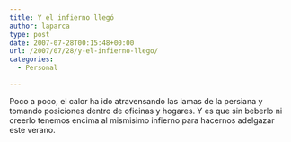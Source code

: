 ```yaml
---
title: Y el infierno llegó
author: laparca
type: post
date: 2007-07-28T00:15:48+00:00
url: /2007/07/28/y-el-infierno-llego/
categories:
  - Personal

---
```

Poco a poco, el calor ha ido atravensando las lamas de la persiana y tomando posiciones dentro de oficinas y hogares. Y es que sin beberlo ni creerlo tenemos encima al mismisimo infierno para hacernos adelgazar este verano.